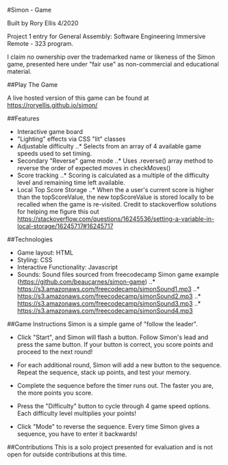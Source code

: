 #Simon - Game

Built by Rory Ellis 4/2020

Project 1 entry for General Assembly: Software Engineering Immersive Remote - 323 program.

I claim no ownership over the trademarked name or likeness of the Simon game, presented here under "fair use" as non-commercial and educational material.

##Play The Game

A live hosted version of this game can be found at https://roryellis.github.io/simon/

##Features

- Interactive game board
- "Lighting" effects via CSS "lit" classes
- Adjustable difficulty
  ..\* Selects from an array of 4 available game speeds used to set timing.
- Secondary "Reverse" game mode
  ..\* Uses .reverse() array method to reverse the order of expected moves in checkMoves()
- Score tracking
  ..\* Scoring is calculated as a multiple of the difficulty level and remaining time left available.
- Local Top Score Storage
  ..\* When the a user's current score is higher than the topScoreValue, the new topScoreValue is stored locally to be recalled when the game is re-visited. Credit to stackoverflow solutions for helping me figure this out https://stackoverflow.com/questions/16245536/setting-a-variable-in-local-storage/16245717#16245717

##Technologies

- Game layout: HTML
- Styling: CSS
- Interactive Functionality: Javascript
- Sounds: Sound files sourced from freecodecamp Simon game example (https://github.com/beaucarnes/simon-game)
..\* https://s3.amazonaws.com/freecodecamp/simonSound1.mp3
..\* https://s3.amazonaws.com/freecodecamp/simonSound2.mp3
..\* https://s3.amazonaws.com/freecodecamp/simonSound3.mp3
..\* https://s3.amazonaws.com/freecodecamp/simonSound4.mp3


##Game Instructions
Simon is a simple game of "follow the leader".

- Click "Start", and Simon will flash a button. Follow Simon's lead and press the same button. If your button is correct, you score points and proceed to the next round!

- For each additional round, Simon will add a new button to the sequence. Repeat the sequence, stack up points, and test your memory.

- Complete the sequence before the timer runs out. The faster you are, the more points you score.

- Press the "Difficulty" button to cycle through 4 game speed options. Each difficulty level multiplies your points!

- Click "Mode" to reverse the sequence. Every time Simon gives a sequence, you have to enter it backwards!

##Contributions
This is a solo project presented for evaluation and is not open for outside contributions at this time.
